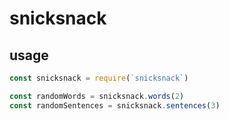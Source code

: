 # snicksnack

## usage

```javascript
const snicksnack = require(`snicksnack`)

const randomWords = snicksnack.words(2)
const randomSentences = snicksnack.sentences(3)
```
